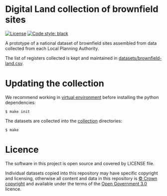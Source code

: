 # Digital Land collection of brownfield sites

[![License](https://img.shields.io/github/license/mashape/apistatus.svg)](https://github.com/psd/openregister/blob/master/LICENSE)
[![Code style: black](https://img.shields.io/badge/code%20style-black-000000.svg)](https://black.readthedocs.io/en/stable/)

A prototype of a national dataset of brownfield sites assembled from data collected from each Local Planning Authority.

The list of registers collected is kept and maintained in [datasets/brownfield-land.csv](datasets/brownfield-land.csv).

# Updating the collection

We recommend working in [virtual environment](http://docs.python-guide.org/en/latest/dev/virtualenvs/) before installing the python dependencies:

    $ make init

The datasets are collected into the [collection](collection) directories:

    $ make

# Licence

The software in this project is open source and covered by LICENSE file.

Individual datasets copied into this repository may have specific copyright and licensing, otherwise all content and data in this repository is
[© Crown copyright](http://www.nationalarchives.gov.uk/information-management/re-using-public-sector-information/copyright-and-re-use/crown-copyright/)
and available under the terms of the [Open Government 3.0](https://www.nationalarchives.gov.uk/doc/open-government-licence/version/3/) licence.

